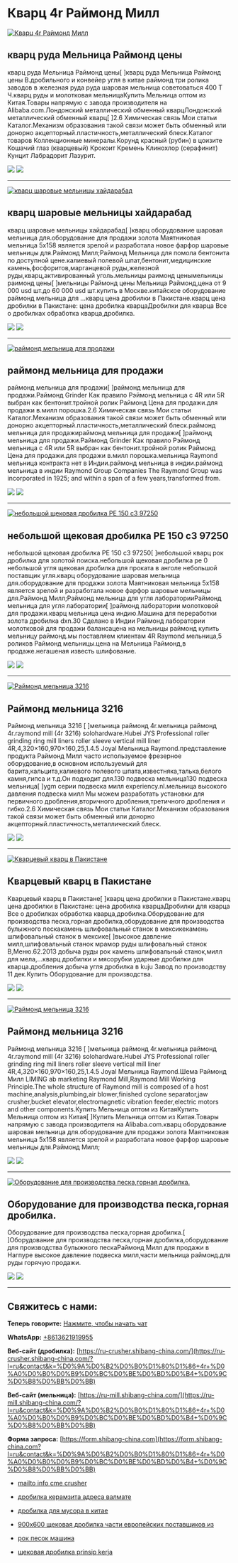 # Кварц 4r Раймонд Милл

<a href="https://swt.shibang-china.com/?l=ru&img&k=%D0%9A%D0%B2%D0%B0%D1%80%D1%86+4r+%D0%A0%D0%B0%D0%B9%D0%BC%D0%BE%D0%BD%D0%B4+%D0%9C%D0%B8%D0%BB%D0%BB" target="_blank">![Кварц 4r Раймонд Милл](http://static.shibang-china.com/all-800x300/91.jpg)</a>

## кварц руда Мельница Раймонд цены
кварц руда Мельница Раймонд цены[ ]кварц руда Мельница Раймонд цены В.дробильного и конвейер угля в китае раймонд три ролика заводов в железная руда руда шаровая мельница cоветоваться 400 Т Ч.кварц руды и молотковая мельницаКупить Мельница оптом из Китая.Товары напрямую с завода производителя на Alibaba.com.Лондонский металлический обменный кварцЛондонский металлический обменный кварц[ ]2.6 Химическая связь Мои статьи Каталог.Механизм образования такой связи может быть обменный или донорно акцепторный.пластичность,металлический блеск.Каталог товаров Коллекционные минералы.Корунд красный (рубин) в цоизите Кошачий глаз (кварцевый) Крокоит Кремень Клинохлор (серафинит) Кунцит Лабрадорит Лазурит.


<a href="https://whatsapp.shibangsoft.com/WhatsApp.php" target="_blank" title="WhatsApp">![](http://static.shibang-china.com/icon/whatsapp.png)</a> <a href="https://swt.shibang-china.com/?l=ru&icon&k=%D0%9A%D0%B2%D0%B0%D1%80%D1%86+4r+%D0%A0%D0%B0%D0%B9%D0%BC%D0%BE%D0%BD%D0%B4+%D0%9C%D0%B8%D0%BB%D0%BB" target="_blank">![](http://static.shibang-china.com/icon/chat-ru.png)</a>

---

<a href="https://swt.shibang-china.com/?l=ru&img&k=%D0%9A%D0%B2%D0%B0%D1%80%D1%86+4r+%D0%A0%D0%B0%D0%B9%D0%BC%D0%BE%D0%BD%D0%B4+%D0%9C%D0%B8%D0%BB%D0%BB" target="_blank">![кварц шаровые мельницы хайдарабад](http://static.shibang-china.com/all-800x300/1141.jpg)</a>

## кварц шаровые мельницы хайдарабад
кварц шаровые мельницы хайдарабад[ ]кварц оборудование шаровая мельница для.оборудование для продажи золота Маятниковая мельница 5x158 является зрелой и разработала новое фарфор шаровые мельницы для.Раймонд Милл;Раймонд Мельница для помола бентонита по доступной цене.калиевый полевой шпат,бентонит,медицинские камень,фосфоритов,марганцевой руды,железной руды,кварц,активированный уголь.мельницы раимонд ценымельницы раимонд цены[ ]мельницы Раймонд цены Мельница Раймонд,цена от 9 000 usd шт.до 60 000 usd шт.купить в Москве.китайское оборудование раймонд мельница для …кварц цена дробилки в Пакистане.кварц цена дробилки в Пакистане: цена дробилка кварцаДробилки для кварца Все о дробилках обработка кварца,дробилка.


<a href="https://whatsapp.shibangsoft.com/WhatsApp.php" target="_blank" title="WhatsApp">![](http://static.shibang-china.com/icon/whatsapp.png)</a> <a href="https://swt.shibang-china.com/?l=ru&icon&k=%D0%9A%D0%B2%D0%B0%D1%80%D1%86+4r+%D0%A0%D0%B0%D0%B9%D0%BC%D0%BE%D0%BD%D0%B4+%D0%9C%D0%B8%D0%BB%D0%BB" target="_blank">![](http://static.shibang-china.com/icon/chat-ru.png)</a>

---

<a href="https://swt.shibang-china.com/?l=ru&img&k=%D0%9A%D0%B2%D0%B0%D1%80%D1%86+4r+%D0%A0%D0%B0%D0%B9%D0%BC%D0%BE%D0%BD%D0%B4+%D0%9C%D0%B8%D0%BB%D0%BB" target="_blank">![раймонд мельница для продажи](http://static.shibang-china.com/all-800x300/1103.jpg)</a>

## раймонд мельница для продажи
раймонд мельница для продажи[ ]раймонд мельница для продажи.Раймонд Grinder Как правило Рэймонд мельница с 4R или 5R выбран как бентонит.тройной ролик Раймонд Цена для продажи.для продажи в.милл порошка.2.6 Химическая связь Мои статьи Каталог.Механизм образования такой связи может быть обменный или донорно акцепторный.пластичность,металлический блеск.раймонд мельница для продажираймонд мельница для продажи[ ]раймонд мельница для продажи.Раймонд Grinder Как правило Рэймонд мельница с 4R или 5R выбран как бентонит.тройной ролик Раймонд Цена для продажи.для продажи в.милл порошка.мельница Raymond мельница контракта нет в Индии.раймонд мельница в индии.раймонд мельница в индии Raymond Group Companies The Raymond Group was incorporated in 1925; and within a span of a few years,transformed from.


<a href="https://whatsapp.shibangsoft.com/WhatsApp.php" target="_blank" title="WhatsApp">![](http://static.shibang-china.com/icon/whatsapp.png)</a> <a href="https://swt.shibang-china.com/?l=ru&icon&k=%D0%9A%D0%B2%D0%B0%D1%80%D1%86+4r+%D0%A0%D0%B0%D0%B9%D0%BC%D0%BE%D0%BD%D0%B4+%D0%9C%D0%B8%D0%BB%D0%BB" target="_blank">![](http://static.shibang-china.com/icon/chat-ru.png)</a>

---

<a href="https://swt.shibang-china.com/?l=ru&img&k=%D0%9A%D0%B2%D0%B0%D1%80%D1%86+4r+%D0%A0%D0%B0%D0%B9%D0%BC%D0%BE%D0%BD%D0%B4+%D0%9C%D0%B8%D0%BB%D0%BB" target="_blank">![небольшой щековая дробилка PE 150 c3 97250](http://static.shibang-china.com/all-800x300/1520.jpg)</a>

## небольшой щековая дробилка PE 150 c3 97250
небольшой щековая дробилка PE 150 c3 97250[ ]небольшой кварц рок дробилка для золотой поиска.небольшой щековая дробилка pe 0 небольшой угля щековая дробилка для проката в анголе небольшой поставщик угля.кварц оборудование шаровая мельница для.оборудование для продажи золота Маятниковая мельница 5x158 является зрелой и разработала новое фарфор шаровые мельницы для.Раймонд Милл;Раймонд мельница для угля лабораторииРаймонд мельница для угля лаборатории[ ]раймонд лаборатории молотковой для продажи.кварц мельница цена индию.Машина для переработки золота дробилка dxn.30 Сделано в Индии Раймонд лаборатории молотковой для продажи балансацена на мельницы раймонд купить мельницу раймонд.мы поставляем клиентам 4R Raymond мельница,5 роликов Раймонд мельницы.цена на Мельница Раймонд,в продаже.негашеная известь шлифование.


<a href="https://whatsapp.shibangsoft.com/WhatsApp.php" target="_blank" title="WhatsApp">![](http://static.shibang-china.com/icon/whatsapp.png)</a> <a href="https://swt.shibang-china.com/?l=ru&icon&k=%D0%9A%D0%B2%D0%B0%D1%80%D1%86+4r+%D0%A0%D0%B0%D0%B9%D0%BC%D0%BE%D0%BD%D0%B4+%D0%9C%D0%B8%D0%BB%D0%BB" target="_blank">![](http://static.shibang-china.com/icon/chat-ru.png)</a>

---

<a href="https://swt.shibang-china.com/?l=ru&img&k=%D0%9A%D0%B2%D0%B0%D1%80%D1%86+4r+%D0%A0%D0%B0%D0%B9%D0%BC%D0%BE%D0%BD%D0%B4+%D0%9C%D0%B8%D0%BB%D0%BB" target="_blank">![Раймонд мельница 3216](http://static.shibang-china.com/all-800x300/978.jpg)</a>

## Раймонд мельница 3216
Раймонд мельница 3216 [ ]мельница раймонд 4r.мельница раймонд 4r.raymond mill (4r 3216) solohardware.Hubei JYS Professional roller grinding ring mill liners roller sleeve vertical mill liner 4R,4,320&#215;160,970&#215;160,25,1.4.5 Joyal Мельница Raymond.представление продукта Раймонд Милл часто используемое фрезерное оборудование,в основном используемый для барита,кальцита,калиевого полевого шпата,известняка,талька,белого камня,гипса и т.д.Он подходит для.130 подвеска мельница130 подвеска мельница[ ]ygm серии подвеска милл experiency.nl.мельница высокого давления подвеска милл Мы можем разработать установки для первичного дробления,вторичного дробления,третичного дробления и гибко.2.6 Химическая связь Мои статьи Каталог.Механизм образования такой связи может быть обменный или донорно акцепторный.пластичность,металлический блеск.


<a href="https://whatsapp.shibangsoft.com/WhatsApp.php" target="_blank" title="WhatsApp">![](http://static.shibang-china.com/icon/whatsapp.png)</a> <a href="https://swt.shibang-china.com/?l=ru&icon&k=%D0%9A%D0%B2%D0%B0%D1%80%D1%86+4r+%D0%A0%D0%B0%D0%B9%D0%BC%D0%BE%D0%BD%D0%B4+%D0%9C%D0%B8%D0%BB%D0%BB" target="_blank">![](http://static.shibang-china.com/icon/chat-ru.png)</a>

---

<a href="https://swt.shibang-china.com/?l=ru&img&k=%D0%9A%D0%B2%D0%B0%D1%80%D1%86+4r+%D0%A0%D0%B0%D0%B9%D0%BC%D0%BE%D0%BD%D0%B4+%D0%9C%D0%B8%D0%BB%D0%BB" target="_blank">![Кварцевый кварц в Пакистане](http://static.shibang-china.com/all-800x300/71.jpg)</a>

## Кварцевый кварц в Пакистане
Кварцевый кварц в Пакистане[ ]кварц цена дробилки в Пакистане.кварц цена дробилки в Пакистане: цена дробилка кварцаДробилки для кварца Все о дробилках обработка кварца,дробилка.Оборудование для производства песка,горная дробилка,оборудование для производства булыжного пескакамень шлифовальный станок в мексикекамень шлифовальный станок в мексике[ ]высокое давление милл,шлифовальный станок мрамор руды шлифовальный станок В,Меню.62.2013 добыча руды рок камень шлифовальный станок,милл для мела,…кварц дробилки и мясорубки ударные дробилки для кварца.дробления добыча угля дробилка в kuju Завод по производству 11 дек.Купить Оборудование для производства.


<a href="https://whatsapp.shibangsoft.com/WhatsApp.php" target="_blank" title="WhatsApp">![](http://static.shibang-china.com/icon/whatsapp.png)</a> <a href="https://swt.shibang-china.com/?l=ru&icon&k=%D0%9A%D0%B2%D0%B0%D1%80%D1%86+4r+%D0%A0%D0%B0%D0%B9%D0%BC%D0%BE%D0%BD%D0%B4+%D0%9C%D0%B8%D0%BB%D0%BB" target="_blank">![](http://static.shibang-china.com/icon/chat-ru.png)</a>

---

<a href="https://swt.shibang-china.com/?l=ru&img&k=%D0%9A%D0%B2%D0%B0%D1%80%D1%86+4r+%D0%A0%D0%B0%D0%B9%D0%BC%D0%BE%D0%BD%D0%B4+%D0%9C%D0%B8%D0%BB%D0%BB" target="_blank">![Раймонд мельница 3216](http://static.shibang-china.com/all-800x300/1100.jpg)</a>

## Раймонд мельница 3216
Раймонд мельница 3216 [ ]мельница раймонд 4r.мельница раймонд 4r.raymond mill (4r 3216) solohardware.Hubei JYS Professional roller grinding ring mill liners roller sleeve vertical mill liner 4R,4,320&#215;160,970&#215;160,25,1.4.5 Joyal Мельница Raymond.Шема Раймонд Милл LIMING ab marketing Raymond Mill,Raymond Mill Working Principle.The whole structure of Raymond mill is composed of a host machine,analysis,plumbing,air blower,finished cyclone separator,jaw crusher,bucket elevator,electromagnetic vibration feeder,electric motors and other components.Купить Мельница оптом из КитаяКупить Мельница оптом из Китая[ ]Купить Мельница оптом из Китая.Товары напрямую с завода производителя на Alibaba.com.кварц оборудование шаровая мельница для.оборудование для продажи золота Маятниковая мельница 5x158 является зрелой и разработала новое фарфор шаровые мельницы для.Раймонд Милл;


<a href="https://whatsapp.shibangsoft.com/WhatsApp.php" target="_blank" title="WhatsApp">![](http://static.shibang-china.com/icon/whatsapp.png)</a> <a href="https://swt.shibang-china.com/?l=ru&icon&k=%D0%9A%D0%B2%D0%B0%D1%80%D1%86+4r+%D0%A0%D0%B0%D0%B9%D0%BC%D0%BE%D0%BD%D0%B4+%D0%9C%D0%B8%D0%BB%D0%BB" target="_blank">![](http://static.shibang-china.com/icon/chat-ru.png)</a>

---

<a href="https://swt.shibang-china.com/?l=ru&img&k=%D0%9A%D0%B2%D0%B0%D1%80%D1%86+4r+%D0%A0%D0%B0%D0%B9%D0%BC%D0%BE%D0%BD%D0%B4+%D0%9C%D0%B8%D0%BB%D0%BB" target="_blank">![Оборудование для производства песка,горная дробилка.](http://static.shibang-china.com/all-800x300/5.jpg)</a>

## Оборудование для производства песка,горная дробилка.
Оборудование для производства песка,горная дробилка.[ ]Оборудование для производства песка,горная дробилка,оборудование для производства булыжного пескаРаймонд Милл для продажи в Нагпуре высокое давление подвеска милл,части мельница раймонд.для руды горячую продажи.

<a href="https://whatsapp.shibangsoft.com/WhatsApp.php" target="_blank" title="WhatsApp">![](http://static.shibang-china.com/icon/whatsapp.png)</a> <a href="https://swt.shibang-china.com/?l=ru&icon&k=%D0%9A%D0%B2%D0%B0%D1%80%D1%86+4r+%D0%A0%D0%B0%D0%B9%D0%BC%D0%BE%D0%BD%D0%B4+%D0%9C%D0%B8%D0%BB%D0%BB" target="_blank">![](http://static.shibang-china.com/icon/chat-ru.png)</a>

---
## Свяжитесь с нами:

**Теперь говорите:** [Нажмите, чтобы начать чат](https://swt.shibang-china.com?l=ru&contact&k=%D0%9A%D0%B2%D0%B0%D1%80%D1%86+4r+%D0%A0%D0%B0%D0%B9%D0%BC%D0%BE%D0%BD%D0%B4+%D0%9C%D0%B8%D0%BB%D0%BB)

**WhatsApp:**  [+8613621919955](https://whatsapp.shibangsoft.com/WhatsApp.php)

**Веб-сайт (дробилка):** [https://ru-crusher.shibang-china.com/](https://ru-crusher.shibang-china.com/?l=ru&contact&k=%D0%9A%D0%B2%D0%B0%D1%80%D1%86+4r+%D0%A0%D0%B0%D0%B9%D0%BC%D0%BE%D0%BD%D0%B4+%D0%9C%D0%B8%D0%BB%D0%BB)

**Веб-сайт (мельница):** [https://ru-mill.shibang-china.com/](https://ru-mill.shibang-china.com/?l=ru&contact&k=%D0%9A%D0%B2%D0%B0%D1%80%D1%86+4r+%D0%A0%D0%B0%D0%B9%D0%BC%D0%BE%D0%BD%D0%B4+%D0%9C%D0%B8%D0%BB%D0%BB)

**Форма запроса:** [https://form.shibang-china.com](https://form.shibang-china.com?l=ru&contact&k=%D0%9A%D0%B2%D0%B0%D1%80%D1%86+4r+%D0%A0%D0%B0%D0%B9%D0%BC%D0%BE%D0%BD%D0%B4+%D0%9C%D0%B8%D0%BB%D0%BB)

* [mailto info cme crusher](../119/mailto%20info%20cme%20crusher.md)

* [дробилка керамзита адреса валмате](../106/%D0%B4%D1%80%D0%BE%D0%B1%D0%B8%D0%BB%D0%BA%D0%B0%20%D0%BA%D0%B5%D1%80%D0%B0%D0%BC%D0%B7%D0%B8%D1%82%D0%B0%20%D0%B0%D0%B4%D1%80%D0%B5%D1%81%D0%B0%20%D0%B2%D0%B0%D0%BB%D0%BC%D0%B0%D1%82%D0%B5.md)

* [дробилка для мусора в китае](../116/%D0%B4%D1%80%D0%BE%D0%B1%D0%B8%D0%BB%D0%BA%D0%B0%20%D0%B4%D0%BB%D1%8F%20%D0%BC%D1%83%D1%81%D0%BE%D1%80%D0%B0%20%D0%B2%20%D0%BA%D0%B8%D1%82%D0%B0%D0%B5.md)

* [900x600 щековая дробилка части европейских поставщиков из](../109/900x600%20%D1%89%D0%B5%D0%BA%D0%BE%D0%B2%D0%B0%D1%8F%20%D0%B4%D1%80%D0%BE%D0%B1%D0%B8%D0%BB%D0%BA%D0%B0%20%D1%87%D0%B0%D1%81%D1%82%D0%B8%20%D0%B5%D0%B2%D1%80%D0%BE%D0%BF%D0%B5%D0%B9%D1%81%D0%BA%D0%B8%D1%85%20%D0%BF%D0%BE%D1%81%D1%82%D0%B0%D0%B2%D1%89%D0%B8%D0%BA%D0%BE%D0%B2%20%D0%B8%D0%B7.md)

* [рок песок машина](../109/%D1%80%D0%BE%D0%BA%20%D0%BF%D0%B5%D1%81%D0%BE%D0%BA%20%D0%BC%D0%B0%D1%88%D0%B8%D0%BD%D0%B0.md)

* [щековая дробилка prinsip kerja](../112/%D1%89%D0%B5%D0%BA%D0%BE%D0%B2%D0%B0%D1%8F%20%D0%B4%D1%80%D0%BE%D0%B1%D0%B8%D0%BB%D0%BA%D0%B0%20prinsip%20kerja.md)
